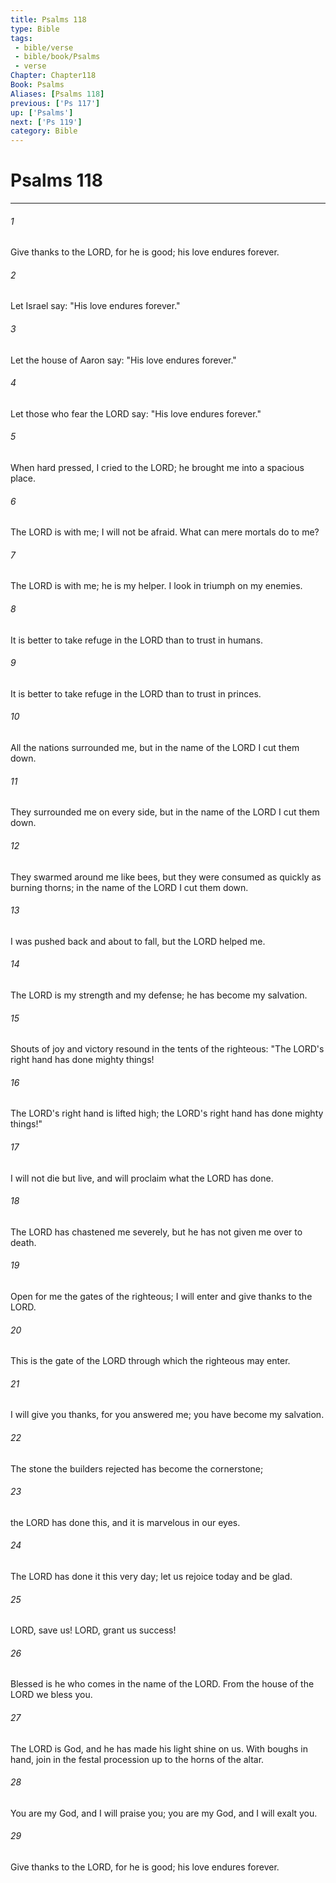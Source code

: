 ```yaml
---
title: Psalms 118
type: Bible
tags:
 - bible/verse
 - bible/book/Psalms
 - verse
Chapter: Chapter118
Book: Psalms
Aliases: [Psalms 118]
previous: ['Ps 117']
up: ['Psalms']
next: ['Ps 119']
category: Bible
---
```

# Psalms 118

***


###### 1 
Give thanks to the LORD, for he is good; his love endures forever. 

###### 2 
Let Israel say: "His love endures forever." 

###### 3 
Let the house of Aaron say: "His love endures forever." 

###### 4 
Let those who fear the LORD say: "His love endures forever." 

###### 5 
When hard pressed, I cried to the LORD; he brought me into a spacious place. 

###### 6 
The LORD is with me; I will not be afraid. What can mere mortals do to me? 

###### 7 
The LORD is with me; he is my helper. I look in triumph on my enemies. 

###### 8 
It is better to take refuge in the LORD than to trust in humans. 

###### 9 
It is better to take refuge in the LORD than to trust in princes. 

###### 10 
All the nations surrounded me, but in the name of the LORD I cut them down. 

###### 11 
They surrounded me on every side, but in the name of the LORD I cut them down. 

###### 12 
They swarmed around me like bees, but they were consumed as quickly as burning thorns; in the name of the LORD I cut them down. 

###### 13 
I was pushed back and about to fall, but the LORD helped me. 

###### 14 
The LORD is my strength and my defense; he has become my salvation. 

###### 15 
Shouts of joy and victory resound in the tents of the righteous: "The LORD's right hand has done mighty things! 

###### 16 
The LORD's right hand is lifted high; the LORD's right hand has done mighty things!" 

###### 17 
I will not die but live, and will proclaim what the LORD has done. 

###### 18 
The LORD has chastened me severely, but he has not given me over to death. 

###### 19 
Open for me the gates of the righteous; I will enter and give thanks to the LORD. 

###### 20 
This is the gate of the LORD through which the righteous may enter. 

###### 21 
I will give you thanks, for you answered me; you have become my salvation. 

###### 22 
The stone the builders rejected has become the cornerstone; 

###### 23 
the LORD has done this, and it is marvelous in our eyes. 

###### 24 
The LORD has done it this very day; let us rejoice today and be glad. 

###### 25 
LORD, save us! LORD, grant us success! 

###### 26 
Blessed is he who comes in the name of the LORD. From the house of the LORD we bless you. 

###### 27 
The LORD is God, and he has made his light shine on us. With boughs in hand, join in the festal procession up to the horns of the altar. 

###### 28 
You are my God, and I will praise you; you are my God, and I will exalt you. 

###### 29 
Give thanks to the LORD, for he is good; his love endures forever. 
